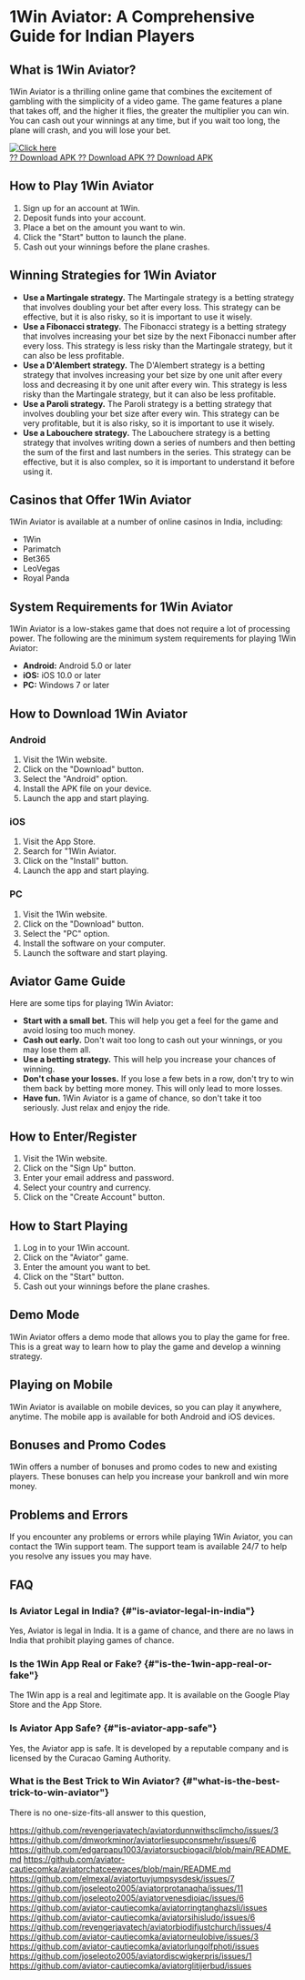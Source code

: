 # 1Win Aviator: A Comprehensive Guide for Indian Players

## What is 1Win Aviator?

1Win Aviator is a thrilling online game that combines the excitement of
gambling with the simplicity of a video game. The game features a plane
that takes off, and the higher it flies, the greater the multiplier you
can win. You can cash out your winnings at any time, but if you wait too
long, the plane will crash, and you will lose your bet.

[![Click
here](https://readscoops.com/wp-content/uploads/2023/03/Readscoop-aviator-1-1.jpg)](https://traff.sbs/deff)\
[?? Download APK ?? Download APK ?? Download
APK](https://traff.sbs/deff)

## How to Play 1Win Aviator

1.  Sign up for an account at 1Win.
2.  Deposit funds into your account.
3.  Place a bet on the amount you want to win.
4.  Click the "Start" button to launch the plane.
5.  Cash out your winnings before the plane crashes.

## Winning Strategies for 1Win Aviator

-   **Use a Martingale strategy.** The Martingale strategy is a betting
    strategy that involves doubling your bet after every loss. This
    strategy can be effective, but it is also risky, so it is important
    to use it wisely.
-   **Use a Fibonacci strategy.** The Fibonacci strategy is a betting
    strategy that involves increasing your bet size by the next
    Fibonacci number after every loss. This strategy is less risky than
    the Martingale strategy, but it can also be less profitable.
-   **Use a D\'Alembert strategy.** The D\'Alembert strategy is a
    betting strategy that involves increasing your bet size by one unit
    after every loss and decreasing it by one unit after every win. This
    strategy is less risky than the Martingale strategy, but it can also
    be less profitable.
-   **Use a Paroli strategy.** The Paroli strategy is a betting strategy
    that involves doubling your bet size after every win. This strategy
    can be very profitable, but it is also risky, so it is important to
    use it wisely.
-   **Use a Labouchere strategy.** The Labouchere strategy is a betting
    strategy that involves writing down a series of numbers and then
    betting the sum of the first and last numbers in the series. This
    strategy can be effective, but it is also complex, so it is
    important to understand it before using it.

## Casinos that Offer 1Win Aviator

1Win Aviator is available at a number of online casinos in India,
including:

-   1Win
-   Parimatch
-   Bet365
-   LeoVegas
-   Royal Panda

## System Requirements for 1Win Aviator

1Win Aviator is a low-stakes game that does not require a lot of
processing power. The following are the minimum system requirements for
playing 1Win Aviator:

-   **Android:** Android 5.0 or later
-   **iOS:** iOS 10.0 or later
-   **PC:** Windows 7 or later

## How to Download 1Win Aviator

### Android

1.  Visit the 1Win website.
2.  Click on the "Download" button.
3.  Select the "Android" option.
4.  Install the APK file on your device.
5.  Launch the app and start playing.

### iOS

1.  Visit the App Store.
2.  Search for "1Win Aviator.
3.  Click on the "Install" button.
4.  Launch the app and start playing.

### PC

1.  Visit the 1Win website.
2.  Click on the "Download" button.
3.  Select the "PC" option.
4.  Install the software on your computer.
5.  Launch the software and start playing.

## Aviator Game Guide

Here are some tips for playing 1Win Aviator:

-   **Start with a small bet.** This will help you get a feel for the
    game and avoid losing too much money.
-   **Cash out early.** Don\'t wait too long to cash out your winnings,
    or you may lose them all.
-   **Use a betting strategy.** This will help you increase your chances
    of winning.
-   **Don\'t chase your losses.** If you lose a few bets in a row,
    don\'t try to win them back by betting more money. This will only
    lead to more losses.
-   **Have fun.** 1Win Aviator is a game of chance, so don\'t take it
    too seriously. Just relax and enjoy the ride.

## How to Enter/Register

1.  Visit the 1Win website.
2.  Click on the "Sign Up" button.
3.  Enter your email address and password.
4.  Select your country and currency.
5.  Click on the "Create Account" button.

## How to Start Playing

1.  Log in to your 1Win account.
2.  Click on the "Aviator" game.
3.  Enter the amount you want to bet.
4.  Click on the "Start" button.
5.  Cash out your winnings before the plane crashes.

## Demo Mode

1Win Aviator offers a demo mode that allows you to play the game for
free. This is a great way to learn how to play the game and develop a
winning strategy.

## Playing on Mobile

1Win Aviator is available on mobile devices, so you can play it
anywhere, anytime. The mobile app is available for both Android and iOS
devices.

## Bonuses and Promo Codes

1Win offers a number of bonuses and promo codes to new and existing
players. These bonuses can help you increase your bankroll and win more
money.

## Problems and Errors

If you encounter any problems or errors while playing 1Win Aviator, you
can contact the 1Win support team. The support team is available 24/7 to
help you resolve any issues you may have.

## FAQ

### Is Aviator Legal in India? {#"is-aviator-legal-in-india"}

Yes, Aviator is legal in India. It is a game of chance, and there are no
laws in India that prohibit playing games of chance.

### Is the 1Win App Real or Fake? {#"is-the-1win-app-real-or-fake"}

The 1Win app is a real and legitimate app. It is available on the Google
Play Store and the App Store.

### Is Aviator App Safe? {#"is-aviator-app-safe"}

Yes, the Aviator app is safe. It is developed by a reputable company and
is licensed by the Curacao Gaming Authority.

### What is the Best Trick to Win Aviator? {#"what-is-the-best-trick-to-win-aviator"}

There is no one-size-fits-all answer to this question,

https://github.com/revengerjavatech/aviatordunnwithsclimcho/issues/3
https://github.com/dmworkminor/aviatorliesupconsmehr/issues/6
https://github.com/edgarpapu1003/aviatorsucbiogacil/blob/main/README.md
https://github.com/aviator-cautiecomka/aviatorchatceewaces/blob/main/README.md
https://github.com/elmexal/aviatortuyjumpsysdesk/issues/7
https://github.com/joseleoto2005/aviatorprotanaqha/issues/11
https://github.com/joseleoto2005/aviatorvenesdiojac/issues/6
https://github.com/aviator-cautiecomka/aviatorringtanghazsli/issues
https://github.com/aviator-cautiecomka/aviatorsihisludo/issues/6
https://github.com/revengerjavatech/aviatorbiodifjustchurch/issues/4
https://github.com/aviator-cautiecomka/aviatorneulobive/issues/3
https://github.com/aviator-cautiecomka/aviatorlungolfphoti/issues
https://github.com/joseleoto2005/aviatordiscwigkerpris/issues/1
https://github.com/aviator-cautiecomka/aviatorglitijerbud/issues
